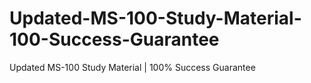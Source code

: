 # Updated-MS-100-Study-Material-100-Success-Guarantee
Updated MS-100 Study Material | 100% Success Guarantee
